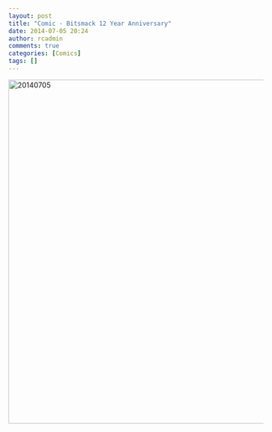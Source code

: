 ```yaml
---
layout: post
title: "Comic - Bitsmack 12 Year Anniversary"
date: 2014-07-05 20:24
author: rcadmin
comments: true
categories: [Comics]
tags: []
---
```

<a href="http://bitsmack.com/wp/2014/07/05/comic-bitsmack-12-year-anniversary/attachment/20140705/" rel="attachment wp-att-2559"><img src="http://dl.bitsmack.com/uploads/2014/07/20140705.jpg" alt="20140705" width="680" height="680" class="alignnone size-full wp-image-2559" /></a>
